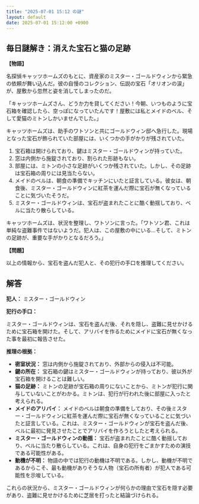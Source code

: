 ```yaml
---
title: "2025-07-01 15:12 の謎"
layout: default
date: 2025-07-01 15:12:00 +0900
---
```

## 毎日謎解き：消えた宝石と猫の足跡

**【物語】**

名探偵キャッツホームズのもとに、資産家のミスター・ゴールドウィンから緊急の依頼が舞い込んだ。彼の自慢のコレクション、伝説の宝石「オリオンの涙」が、屋敷から忽然と姿を消してしまったのだ。

「キャッツホームズさん、どうか力を貸してください！今朝、いつものように宝石箱を確認したら、空っぽになっていたんです！屋敷には私とメイドのベル、そして愛猫のミトンしかいませんでした。」

キャッツホームズは、助手のワトソンと共にゴールドウィン邸へ急行した。現場となった宝石が飾られていた部屋には、いくつかの手がかりが残されていた。

1.  宝石箱は開けられており、鍵はミスター・ゴールドウィンが持っていた。
2.  窓は内側から施錠されており、割られた形跡もない。
3.  部屋には、ミトンの小さな足跡がいくつか残されていた。しかし、その足跡は宝石箱の周りには見当たらない。
4.  メイドのベルは、朝食の準備でキッチンにいたと証言している。彼女は、朝食後、ミスター・ゴールドウィンに紅茶を運んだ際に宝石が無くなっていることに気づいたそうだ。
5.  ミスター・ゴールドウィンは、宝石が盗まれたことに酷く動揺しており、ベルに当たり散らしている。

キャッツホームズは、状況を整理し、ワトソンに言った。「ワトソン君、これは単純な盗難事件ではないようだ。犯人は、この屋敷の中にいる…そして、ミトンの足跡が、重要な手がかりとなるだろう。」

**【問題】**

以上の情報から、宝石を盗んだ犯人と、その犯行の手口を推理してください。

## 解答

**犯人：** ミスター・ゴールドウィン

**犯行の手口：**

ミスター・ゴールドウィンは、宝石を盗んだ後、それを隠し、盗難に見せかけるために宝石箱を開けた。そして、アリバイを作るためにメイドに宝石が無くなった事を最初に報告させた。

**推理の根拠：**

*   **密室状況：** 窓は内側から施錠されており、外部からの侵入は不可能。
*   **鍵の所在：** 宝石箱の鍵はミスター・ゴールドウィンが持っており、彼以外が宝石箱を開けることは難しい。
*   **猫の足跡：** ミトンの足跡が宝石箱の周りにないことから、ミトンが犯行に関与していないことがわかる。ミトンは、犯行が行われた後に部屋に入ったと考えられる。
*   **メイドのアリバイ：** メイドのベルは朝食の準備をしており、その後ミスター・ゴールドウィンに紅茶を運んだ際に宝石が無くなっていることに気づいたと証言している。これは、ミスター・ゴールドウィンが宝石を盗んだ後、ベルに最初に発見させたことでアリバイを作ろうとしたと考えられる。
*   **ミスター・ゴールドウィンの動揺：** 宝石が盗まれたことに酷く動揺しており、ベルに当たり散らしている。これは、自身の犯行をごまかすための演技である可能性がある。
*   **動機が不明：** 物語の中では犯行の動機は不明である。しかし、動機が不明であるからこそ、最も動機がありそうな人物（宝石の所有者）が犯人である可能性を示唆している。

これらの状況から、ミスター・ゴールドウィンが何らかの理由で宝石を隠す必要があり、盗難に見せかけるために芝居を打ったと結論づけられる。
